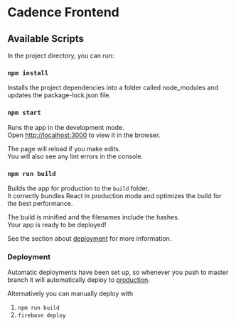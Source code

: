 # Cadence Frontend

## Available Scripts

In the project directory, you can run:

### `npm install`

Installs the project dependencies into a folder called node_modules and updates the package-lock.json file.

### `npm start`

Runs the app in the development mode.<br />
Open [http://localhost:3000](http://localhost:3000) to view it in the browser.

The page will reload if you make edits.<br />
You will also see any lint errors in the console.

### `npm run build`

Builds the app for production to the `build` folder.<br />
It correctly bundles React in production mode and optimizes the build for the best performance.

The build is minified and the filenames include the hashes.<br />
Your app is ready to be deployed!

See the section about [deployment](https://facebook.github.io/create-react-app/docs/deployment) for more information.

### Deployment

Automatic deployments have been set up, so whenever you push to master branch it will automatically deploy to [production](https://deco3500-cadence.web.app).

Alternatively you can manually deploy with

1. ```npm run build```
2. ```firebase deploy```
